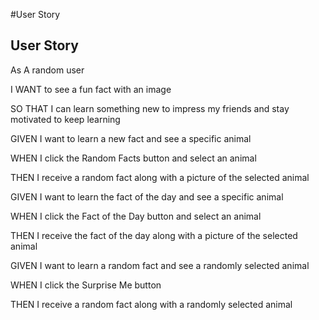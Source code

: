 #User Story

## User Story
As A random user    

I WANT to see a fun fact with an image      

SO THAT I can learn something new to impress my friends and stay motivated to keep learning   

GIVEN I want to learn a new fact and see a specific animal      

WHEN I click the Random Facts button and select an animal       

THEN I receive a random fact along with a picture of the selected animal    

GIVEN I want to learn the fact of the day and see a specific animal      

WHEN I click the Fact of the Day button and select an animal       

THEN I receive the fact of the day along with a picture of the selected animal    

GIVEN I want to learn a random fact and see a randomly selected animal           

WHEN I click the Surprise Me button         

THEN I receive a random fact along with a randomly selected animal